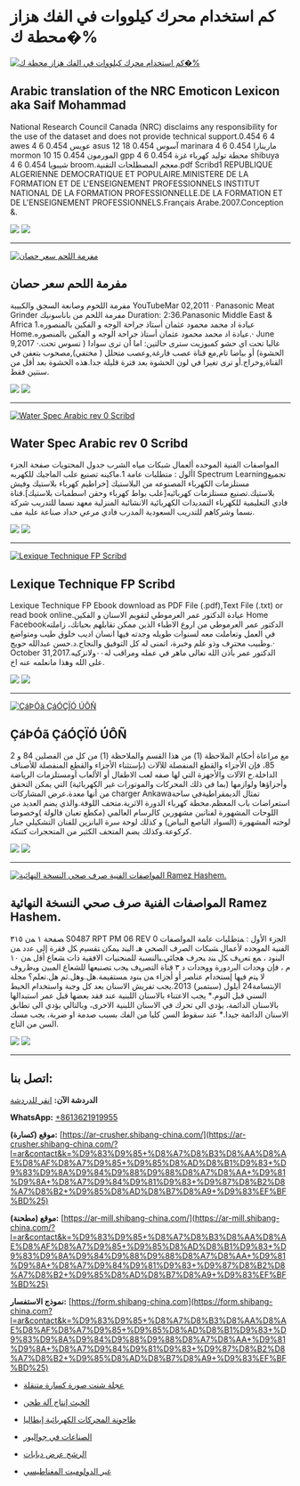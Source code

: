 # كم استخدام محرك كيلووات في الفك هزاز محطة ك�%

<a href="https://swt.shibang-china.com/?l=ar&img&k=%D9%83%D9%85+%D8%A7%D8%B3%D8%AA%D8%AE%D8%AF%D8%A7%D9%85+%D9%85%D8%AD%D8%B1%D9%83+%D9%83%D9%8A%D9%84%D9%88%D9%88%D8%A7%D8%AA+%D9%81%D9%8A+%D8%A7%D9%84%D9%81%D9%83+%D9%87%D8%B2%D8%A7%D8%B2+%D9%85%D8%AD%D8%B7%D8%A9+%D9%83%EF%BF%BD%25" target="_blank">![كم استخدام محرك كيلووات في الفك هزاز محطة ك�%](http://static.shibang-china.com/all-800x300/684.jpg)</a>

## Arabic translation of the NRC Emoticon Lexicon aka Saif Mohammad
National Research Council Canada (NRC) disclaims any responsibility for the use of the dataset and does not provide technical support.0.454 6 4 awes عويس 0.454 6 4 asus آسوس 0.454 18 12 marinara مارينارا 0.454 6 4 mormon المورمون 0.454 15 10 gpp محطة توليد كهرباء غزة 0.454 6 4 shibuya شيبويا 0.454 6 4 broom.معجم المصطلحات التقنية.pdf Scribd1 REPUBLIQUE ALGERIENNE DEMOCRATIQUE ET POPULAIRE.MINISTERE DE LA FORMATION ET DE L&#39;ENSEIGNEMENT PROFESSIONNELS INSTITUT NATIONAL DE LA FORMATION PROFESSIONNELLE.DE LA FORMATION ET DE L&#39;ENSEIGNEMENT PROFESSIONNELS.Français Arabe.2007.Conception &amp;.


<a href="https://whatsapp.shibangsoft.com/WhatsApp.php" target="_blank" title="WhatsApp">![](http://static.shibang-china.com/icon/whatsapp.png)</a> <a href="https://swt.shibang-china.com/?l=ar&icon&k=%D9%83%D9%85+%D8%A7%D8%B3%D8%AA%D8%AE%D8%AF%D8%A7%D9%85+%D9%85%D8%AD%D8%B1%D9%83+%D9%83%D9%8A%D9%84%D9%88%D9%88%D8%A7%D8%AA+%D9%81%D9%8A+%D8%A7%D9%84%D9%81%D9%83+%D9%87%D8%B2%D8%A7%D8%B2+%D9%85%D8%AD%D8%B7%D8%A9+%D9%83%EF%BF%BD%25" target="_blank">![](http://static.shibang-china.com/icon/chat-ar.png)</a>

---

<a href="https://swt.shibang-china.com/?l=ar&img&k=%D9%83%D9%85+%D8%A7%D8%B3%D8%AA%D8%AE%D8%AF%D8%A7%D9%85+%D9%85%D8%AD%D8%B1%D9%83+%D9%83%D9%8A%D9%84%D9%88%D9%88%D8%A7%D8%AA+%D9%81%D9%8A+%D8%A7%D9%84%D9%81%D9%83+%D9%87%D8%B2%D8%A7%D8%B2+%D9%85%D8%AD%D8%B7%D8%A9+%D9%83%EF%BF%BD%25" target="_blank">![مفرمة اللحم سعر حصان](http://static.shibang-china.com/all-800x300/1411.jpg)</a>

## مفرمة اللحم سعر حصان
مفرمة اللحوم وصانعة السجق والكبيبة YouTubeMar 02,2011 · Panasonic Meat Grinder مفرمة اللحم من باناسونيك Duration: 2:36.Panasonic Middle East &amp; Africa 1.عيادة اد محمد محمود عثمان أستاذ جراحة الوجه و الفكين بالمنصوره Home.عيادة اد محمد محمود عثمان أستاذ جراحة الوجه و الفكين بالمنصوره.· June 9,2017 ·.غالبا تحت اي حشو كمبوزيت سترى حالتين: اما أن ترى سوادا ( تسوس تحت الحشوة) أو بياضا تام,مع قناة عصب فارغة,وعصب متحلل ( مختفي),مصحوب بتعفن في القناة,وخراج.أو ترى تغيرا في لون الحشوة بعد فترة قليلة جدا.هذه الحشوة بعد أقل من سنتين فقط.


<a href="https://whatsapp.shibangsoft.com/WhatsApp.php" target="_blank" title="WhatsApp">![](http://static.shibang-china.com/icon/whatsapp.png)</a> <a href="https://swt.shibang-china.com/?l=ar&icon&k=%D9%83%D9%85+%D8%A7%D8%B3%D8%AA%D8%AE%D8%AF%D8%A7%D9%85+%D9%85%D8%AD%D8%B1%D9%83+%D9%83%D9%8A%D9%84%D9%88%D9%88%D8%A7%D8%AA+%D9%81%D9%8A+%D8%A7%D9%84%D9%81%D9%83+%D9%87%D8%B2%D8%A7%D8%B2+%D9%85%D8%AD%D8%B7%D8%A9+%D9%83%EF%BF%BD%25" target="_blank">![](http://static.shibang-china.com/icon/chat-ar.png)</a>

---

<a href="https://swt.shibang-china.com/?l=ar&img&k=%D9%83%D9%85+%D8%A7%D8%B3%D8%AA%D8%AE%D8%AF%D8%A7%D9%85+%D9%85%D8%AD%D8%B1%D9%83+%D9%83%D9%8A%D9%84%D9%88%D9%88%D8%A7%D8%AA+%D9%81%D9%8A+%D8%A7%D9%84%D9%81%D9%83+%D9%87%D8%B2%D8%A7%D8%B2+%D9%85%D8%AD%D8%B7%D8%A9+%D9%83%EF%BF%BD%25" target="_blank">![Water Spec Arabic rev 0 Scribd](http://static.shibang-china.com/all-800x300/1368.jpg)</a>

## Water Spec Arabic rev 0 Scribd
المواصفات الفنية الموحده ألعمال شبكات مياه الشرب جدول المحتويات صفحة الجزء األول : متطلبات عامة 1.ماكينه تصنيع علب الماجيك للكهربه Spectrum Learningتجميع مستلزمات الكهرباء المصنوعه من البلاستيك [خراطيم كهرباء بلاستيك وفيش بلاستيك.تصنيع مستلزمات كهربائيه[علب بواط كهرباء وحقن اسطمبات بلاستيك].قناة فادي التعليمية للكهرباء التمديدات الكهربائية الانشائية المنزلية معهد نسما للتدريب شركة نسما وشركاهم للتدريب السعودية المدرب فادي مرعي حداد صناعة علبة مف.


<a href="https://whatsapp.shibangsoft.com/WhatsApp.php" target="_blank" title="WhatsApp">![](http://static.shibang-china.com/icon/whatsapp.png)</a> <a href="https://swt.shibang-china.com/?l=ar&icon&k=%D9%83%D9%85+%D8%A7%D8%B3%D8%AA%D8%AE%D8%AF%D8%A7%D9%85+%D9%85%D8%AD%D8%B1%D9%83+%D9%83%D9%8A%D9%84%D9%88%D9%88%D8%A7%D8%AA+%D9%81%D9%8A+%D8%A7%D9%84%D9%81%D9%83+%D9%87%D8%B2%D8%A7%D8%B2+%D9%85%D8%AD%D8%B7%D8%A9+%D9%83%EF%BF%BD%25" target="_blank">![](http://static.shibang-china.com/icon/chat-ar.png)</a>

---

<a href="https://swt.shibang-china.com/?l=ar&img&k=%D9%83%D9%85+%D8%A7%D8%B3%D8%AA%D8%AE%D8%AF%D8%A7%D9%85+%D9%85%D8%AD%D8%B1%D9%83+%D9%83%D9%8A%D9%84%D9%88%D9%88%D8%A7%D8%AA+%D9%81%D9%8A+%D8%A7%D9%84%D9%81%D9%83+%D9%87%D8%B2%D8%A7%D8%B2+%D9%85%D8%AD%D8%B7%D8%A9+%D9%83%EF%BF%BD%25" target="_blank">![Lexique Technique FP Scribd](http://static.shibang-china.com/all-800x300/714.jpg)</a>

## Lexique Technique FP Scribd
Lexique Technique FP Ebook download as PDF File (.pdf),Text File (.txt) or read book online.عيادة الدكتور عمر العرموطي لتقويم الاسنان و الفكين Home Facebookالدكتور عمر العرموطي من اروع الاطباء الذين ممكن تقابلهم بحياتك، زاملته في العمل وتعاملت معه لسنوات طويله وجدته فيها انسان اديب خلوق طيب ومتواضع وطبيب محترف وذو علم وخبرة، اتمنى له كل التوفيق والنجاح.د.حسن عبدالله حويج.· October 31,2017.الدكتور عمر بأذن الله تعالى ماهر في عمله ومراقب له٠٠ولانزكيه على الله وهذا مانعلمه عنه اخ.


<a href="https://whatsapp.shibangsoft.com/WhatsApp.php" target="_blank" title="WhatsApp">![](http://static.shibang-china.com/icon/whatsapp.png)</a> <a href="https://swt.shibang-china.com/?l=ar&icon&k=%D9%83%D9%85+%D8%A7%D8%B3%D8%AA%D8%AE%D8%AF%D8%A7%D9%85+%D9%85%D8%AD%D8%B1%D9%83+%D9%83%D9%8A%D9%84%D9%88%D9%88%D8%A7%D8%AA+%D9%81%D9%8A+%D8%A7%D9%84%D9%81%D9%83+%D9%87%D8%B2%D8%A7%D8%B2+%D9%85%D8%AD%D8%B7%D8%A9+%D9%83%EF%BF%BD%25" target="_blank">![](http://static.shibang-china.com/icon/chat-ar.png)</a>

---

<a href="https://swt.shibang-china.com/?l=ar&img&k=%D9%83%D9%85+%D8%A7%D8%B3%D8%AA%D8%AE%D8%AF%D8%A7%D9%85+%D9%85%D8%AD%D8%B1%D9%83+%D9%83%D9%8A%D9%84%D9%88%D9%88%D8%A7%D8%AA+%D9%81%D9%8A+%D8%A7%D9%84%D9%81%D9%83+%D9%87%D8%B2%D8%A7%D8%B2+%D9%85%D8%AD%D8%B7%D8%A9+%D9%83%EF%BF%BD%25" target="_blank">![ÇáÞÓã ÇáÓÇÏÓ ÚÔÑ](http://static.shibang-china.com/all-800x300/460.jpg)</a>

## ÇáÞÓã ÇáÓÇÏÓ ÚÔÑ
2 مع مراعاة أحكام الملاحظة (1) من هذا القسم والملاحظة (1) من كل من الفصلين 84 و 85، فإن الأجزاء والقطع المنفصلة للآلات (بإستثناء الأجزاء والقطع المنفصلة للأصناف الداخلة.ح الآلات والأجهزة التي لها صفه لعب الاطفال أو الألعاب أومستلزمات الرياضة وأجزاؤها ولوازمها (بما فى ذلك المحركات والموتورات غير الكهربائية) التي يمكن التحقق من أنها معدة.عرض المشاركات charger Ankawaتمثال الديمقراطيةفي ساحة استعراضات باب المعظم.محطة كهرباء الدورة الاثرية.متحف اللوفة.والذي يضم العديد من اللوحات المشهورة لفنانين مشهورين كالرسام العالمي (مكطع تعبان فالولة )وخصوصا لوحته المشهورة (السواد الناصع البياض) و كذلك لوحة سرة البانزين للفنان التشكيلي جبار كركوعة.وكذلك يضم المتحف الكثير من المتحجرات كتنكة.


<a href="https://whatsapp.shibangsoft.com/WhatsApp.php" target="_blank" title="WhatsApp">![](http://static.shibang-china.com/icon/whatsapp.png)</a> <a href="https://swt.shibang-china.com/?l=ar&icon&k=%D9%83%D9%85+%D8%A7%D8%B3%D8%AA%D8%AE%D8%AF%D8%A7%D9%85+%D9%85%D8%AD%D8%B1%D9%83+%D9%83%D9%8A%D9%84%D9%88%D9%88%D8%A7%D8%AA+%D9%81%D9%8A+%D8%A7%D9%84%D9%81%D9%83+%D9%87%D8%B2%D8%A7%D8%B2+%D9%85%D8%AD%D8%B7%D8%A9+%D9%83%EF%BF%BD%25" target="_blank">![](http://static.shibang-china.com/icon/chat-ar.png)</a>

---

<a href="https://swt.shibang-china.com/?l=ar&img&k=%D9%83%D9%85+%D8%A7%D8%B3%D8%AA%D8%AE%D8%AF%D8%A7%D9%85+%D9%85%D8%AD%D8%B1%D9%83+%D9%83%D9%8A%D9%84%D9%88%D9%88%D8%A7%D8%AA+%D9%81%D9%8A+%D8%A7%D9%84%D9%81%D9%83+%D9%87%D8%B2%D8%A7%D8%B2+%D9%85%D8%AD%D8%B7%D8%A9+%D9%83%EF%BF%BD%25" target="_blank">![المواصفات الفنية صرف صحي النسخة النهائية Ramez Hashem.](http://static.shibang-china.com/all-800x300/486.jpg)</a>

## المواصفات الفنية صرف صحي النسخة النهائية Ramez Hashem.
ﺼﻔﺤﺔ ١ ﻤﻥ ٣١٥ S0487 RPT PM 06 REV 0 ﺍﻟﺠﺯﺀ ﺍﻷﻭل : ﻤﺘﻁﻠﺒﺎﺕ ﻋﺎﻤﺔ ﺍﻟﻤﻭﺍﺼﻔﺎﺕ ﺍﻟﻔﻨﻴﺔ ﺍﻟﻤﻭﺤﺩﻩ ﻷﻋﻤﺎل ﺸﺒﻜﺎﺕ ﺍﻟﺼﺭﻑ ﺍﻟﺼﺤﻲ ﻫـ ﺍﻟﺒﻨﺩ ﻴﻤﻜﻥ ﺘﻘﺴﻴﻡ ﻜل ﻓﻘﺭﺓ ﺇﻟﻰ ﻋﺩﺩ ﻤﻥ ﺍﻟﺒﻨﻭﺩ ، ﻤﻊ ﺘﻌﺭﻴﻑ ﻜل ﺒﻨﺩ ﺒﺤﺭﻑ ﻫﺠﺎﺌﻲ.ﺒﺎﻟﻨﺴﺒﺔ ﻟﻠﻤﻨﺤﻨﻴﺎﺕ ﺍﻻﻓﻘﻴﺔ ﺫﺍﺕ ﺸﻌﺎﻉ ﺃﻗل ﻤﻥ ١٠ ﻡ ، ﻓﺈﻥ ﻭﺤﺩﺍﺕ ﺍﻟﺒﺭﺩﻭﺭﺓ ﻭﻭﺤﺩﺍﺕ ﺩ ٣ ﻗﻨﺎﺓ ﺍﻟﺘﺼﺭﻴﻑ ﻴﺠﺏ ﺘﺼﻨﻴﻌﻬﺎ ﻟﻠﺸﻌﺎﻉ ﺍﻟﻤﺒﻴﻥ ﻭﺒﻅﺭﻭﻑ ﻻ ﻴﺘﻡ ﻓﻴﻬﺎ ﺇﺴﺘﺨﺩﺍﻡ ﻋﻨﺎﺼﺭ ﺃﻭ ﺃﺠﺯﺍﺀ ﻤﻥ ﺒﻨﻭﺩ ﻤﺴﺘﻘﻴﻤﺔ.هل.وهل.ثم هل.تعلم؟ مجلة الإبتسامة24 أيلول (سبتمبر) 2013.يجب تفريش الاسنان بعد كل وجبة واستخدام الخيط السني قبل النوم.* يجب الاعتناء بالاسنان اللبنية عند فقد بعضها قبل عمر استبدالها بالاسنان الدائمة، يؤدي الى تحرك في الاسنان اللبنية الاخرى، وبالتالي يؤدي الى تطابق الاسنان الدائمة جيدا.* عند سقوط السن كليا من الفك بسبب صدمة او ضربة، يجب مسك السن من التاج.


<a href="https://whatsapp.shibangsoft.com/WhatsApp.php" target="_blank" title="WhatsApp">![](http://static.shibang-china.com/icon/whatsapp.png)</a> <a href="https://swt.shibang-china.com/?l=ar&icon&k=%D9%83%D9%85+%D8%A7%D8%B3%D8%AA%D8%AE%D8%AF%D8%A7%D9%85+%D9%85%D8%AD%D8%B1%D9%83+%D9%83%D9%8A%D9%84%D9%88%D9%88%D8%A7%D8%AA+%D9%81%D9%8A+%D8%A7%D9%84%D9%81%D9%83+%D9%87%D8%B2%D8%A7%D8%B2+%D9%85%D8%AD%D8%B7%D8%A9+%D9%83%EF%BF%BD%25" target="_blank">![](http://static.shibang-china.com/icon/chat-ar.png)</a>

---
## اتصل بنا:

**الدردشة الآن:** [انقر للدردشة](https://swt.shibang-china.com?l=ar&contact&k=%D9%83%D9%85+%D8%A7%D8%B3%D8%AA%D8%AE%D8%AF%D8%A7%D9%85+%D9%85%D8%AD%D8%B1%D9%83+%D9%83%D9%8A%D9%84%D9%88%D9%88%D8%A7%D8%AA+%D9%81%D9%8A+%D8%A7%D9%84%D9%81%D9%83+%D9%87%D8%B2%D8%A7%D8%B2+%D9%85%D8%AD%D8%B7%D8%A9+%D9%83%EF%BF%BD%25)

**WhatsApp:**  [+8613621919955](https://whatsapp.shibangsoft.com/WhatsApp.php)

**موقع (كسارة):** [https://ar-crusher.shibang-china.com/](https://ar-crusher.shibang-china.com/?l=ar&contact&k=%D9%83%D9%85+%D8%A7%D8%B3%D8%AA%D8%AE%D8%AF%D8%A7%D9%85+%D9%85%D8%AD%D8%B1%D9%83+%D9%83%D9%8A%D9%84%D9%88%D9%88%D8%A7%D8%AA+%D9%81%D9%8A+%D8%A7%D9%84%D9%81%D9%83+%D9%87%D8%B2%D8%A7%D8%B2+%D9%85%D8%AD%D8%B7%D8%A9+%D9%83%EF%BF%BD%25)

**موقع (مطحنة):** [https://ar-mill.shibang-china.com/](https://ar-mill.shibang-china.com/?l=ar&contact&k=%D9%83%D9%85+%D8%A7%D8%B3%D8%AA%D8%AE%D8%AF%D8%A7%D9%85+%D9%85%D8%AD%D8%B1%D9%83+%D9%83%D9%8A%D9%84%D9%88%D9%88%D8%A7%D8%AA+%D9%81%D9%8A+%D8%A7%D9%84%D9%81%D9%83+%D9%87%D8%B2%D8%A7%D8%B2+%D9%85%D8%AD%D8%B7%D8%A9+%D9%83%EF%BF%BD%25)

**نموذج الاستفسار:** [https://form.shibang-china.com](https://form.shibang-china.com?l=ar&contact&k=%D9%83%D9%85+%D8%A7%D8%B3%D8%AA%D8%AE%D8%AF%D8%A7%D9%85+%D9%85%D8%AD%D8%B1%D9%83+%D9%83%D9%8A%D9%84%D9%88%D9%88%D8%A7%D8%AA+%D9%81%D9%8A+%D8%A7%D9%84%D9%81%D9%83+%D9%87%D8%B2%D8%A7%D8%B2+%D9%85%D8%AD%D8%B7%D8%A9+%D9%83%EF%BF%BD%25)

* [عجلة شنت صورة كسارة متنقلة](../29/%D8%B9%D8%AC%D9%84%D8%A9%20%D8%B4%D9%86%D8%AA%20%D8%B5%D9%88%D8%B1%D8%A9%20%D9%83%D8%B3%D8%A7%D8%B1%D8%A9%20%D9%85%D8%AA%D9%86%D9%82%D9%84%D8%A9.md)

* [الخبث إنتاج آلة طحن](../30/%D8%A7%D9%84%D8%AE%D8%A8%D8%AB%20%D8%A5%D9%86%D8%AA%D8%A7%D8%AC%20%D8%A2%D9%84%D8%A9%20%D8%B7%D8%AD%D9%86.md)

* [طاحونة المحركات الكهربائية إيطاليا](../26/%D8%B7%D8%A7%D8%AD%D9%88%D9%86%D8%A9%20%D8%A7%D9%84%D9%85%D8%AD%D8%B1%D9%83%D8%A7%D8%AA%20%D8%A7%D9%84%D9%83%D9%87%D8%B1%D8%A8%D8%A7%D8%A6%D9%8A%D8%A9%20%D8%A5%D9%8A%D8%B7%D8%A7%D9%84%D9%8A%D8%A7.md)

* [الصناعات في جواليور](../28/%D8%A7%D9%84%D8%B5%D9%86%D8%A7%D8%B9%D8%A7%D8%AA%20%D9%81%D9%8A%20%D8%AC%D9%88%D8%A7%D9%84%D9%8A%D9%88%D8%B1.md)

* [الرشح عرض دبابات](../28/%D8%A7%D9%84%D8%B1%D8%B4%D8%AD%20%D8%B9%D8%B1%D8%B6%20%D8%AF%D8%A8%D8%A7%D8%A8%D8%A7%D8%AA.md)

* [غير الدولوميت المغناطيسي](../28/%D8%BA%D9%8A%D8%B1%20%D8%A7%D9%84%D8%AF%D9%88%D9%84%D9%88%D9%85%D9%8A%D8%AA%20%D8%A7%D9%84%D9%85%D8%BA%D9%86%D8%A7%D8%B7%D9%8A%D8%B3%D9%8A.md)